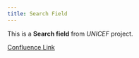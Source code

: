 ```yaml
---
title: Search Field
---
```


This is a **Search field** from *UNICEF* project.

[Confluence Link](https://confluence.mirum.agency:8443/display/UDTP4/Component+Matrix#ComponentMatrix-FooterSearchField(ex:FormField))

